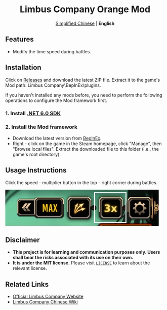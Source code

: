 <div align="center">
  
# Limbus Company Orange Mod

[Simplified Chinese](../README.md) | **English**
</div>

## Features
- Modify the time speed during battles.

## Installation
Click on [Releases](https://github.com/mmbb2w4r6y8i/LimbusOrange/releases) and download the latest ZIP file. Extract it to the game's Mod path: Limbus Company\BepInEx\plugins.

If you haven't installed any mods before, you need to perform the following operations to configure the Mod framework first.

### 1. Install [.NET 6.0 SDK](https://dotnet.microsoft.com/zh-cn/download/dotnet/thank-you/sdk-6.0.406-windows-x64-installer)
### 2. Install the Mod framework
- Download the latest version from [BepInEx](https://github.com/LocalizeLimbusCompany/BepInEx_For_LLC).
- Right - click on the game in the Steam homepage, click "Manage", then "Browse local files". Extract the downloaded file to this folder (i.e., the game's root directory).

## Usage Instructions
Click the speed - multiplier button in the top - right corner during battles.

![image](/doc/image/Instruction.png)

## Disclaimer
- **This project is for learning and communication purposes only. Users shall bear the risks associated with its use on their own.**
- **It is under the MIT license.** Please visit [`LICENSE`](./LICENSE) to learn about the relevant license.

## Related Links
- [Official Limbus Company Website](https://www.zeroasso.top)
- [Limbus Company Chinese Wiki](https://limbuscompany.huijiwiki.com)

